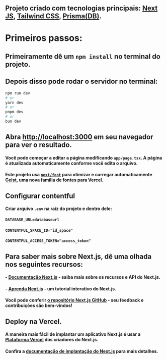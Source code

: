 ## Projeto criado com tecnologias principais: [Next JS](https://nextjs.org), [Tailwind CSS](https://tailwindcss.com/), [Prisma(DB)](https://www.prisma.io/).

# Primeiros passos:

## Primeiramente dê um `npm install` no terminal do projeto.

## Depois disso pode rodar o servidor no terminal:

```bash
npm run dev
# or
yarn dev
# or
pnpm dev
# or
bun dev
```

## Abra [http://localhost:3000](http://localhost:3000) em seu navegador para ver o resultado.

#### Você pode começar a editar a página modificando `app/page.tsx`. A página é atualizada automaticamente conforme você edita o arquivo.

#### Este projeto usa [`next/font`](https://nextjs.org/docs/app/building-your-application/optimizing/fonts) para otimizar e carregar automaticamente [Geist](https://vercel.com/font), uma nova família de fontes para Vercel.

## Configurar contentful

#### Criar arquivo `.env` na raíz do projeto e dentro dele:

#### `DATABASE_URL=databaseurl`

#### `CONTENTFUL_SPACE_ID="id_space"`

#### `CONTENTFUL_ACCESS_TOKEN="access_token"`

## Para saber mais sobre Next.js, dê uma olhada nos seguintes recursos:

#### - [Documentação Next.js](https://nextjs.org/docs) - saiba mais sobre os recursos e API do Next.js.

#### - [Aprenda Next.js](https://nextjs.org/learn) - um tutorial interativo do Next.js.

#### Você pode conferir [o repositório Next.js GitHub](https://github.com/vercel/next.js) - seu feedback e contribuições são bem-vindos!

## Deploy na Vercel.

#### A maneira mais fácil de implantar um aplicativo Next.js é usar a [Plataforma Vercel](https://vercel.com/new?utm_medium=default-template&filter=next.js&utm_source=create-next-app&utm_campaign=create-next-app-readme) dos criadores do Next.js.

#### Confira a [documentação de implantação do Next.js](https://nextjs.org/docs/app/building-your-application/deploying) para mais detalhes.

